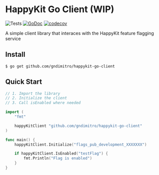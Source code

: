 # HappyKit Go Client (WIP)

![Tests](https://github.com/gndimitro/happykit-go-client/workflows/Tests/badge.svg)
[![GoDoc](https://godoc.org/github.com/gndimitro/happykit-go-client?status.svg)](https://pkg.go.dev/github.com/gndimitro/happykit-go-client?tab=doc)
[![codecov](https://codecov.io/gh/gndimitro/happykit-go-client/branch/main/graph/badge.svg?token=QXUUJ67CCP)](https://codecov.io/gh/gndimitro/happykit-go-client)

A simple client library that interaces with the HappyKit feature flagging service

## Install

```
$ go get github.com/gndimitro/happykit-go-client
```

## Quick Start
```go
// 1. Import the library
// 2. Initialize the client
// 3. Call isEnabled where needed

import (
	"fmt"

	happyKitClient "github.com/gndimitro/happykit-go-client"
)

func main() {
	happyKitClient.Initialize("flags_pub_development_XXXXXXX")

	if happyKitClient.IsEnabled("testFlag") {
		fmt.Println("Flag is enabled")
	}
}
```